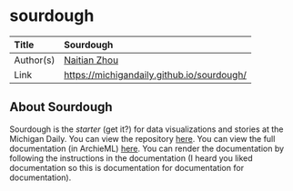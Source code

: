 # sourdough

| Title     | Sourdough                                    |
| :-------- | :------------------------------------------- |
| Author(s) | [Naitian Zhou](mailto:naitian@umich.edu)     |
| Link      | <https://michigandaily.github.io/sourdough/> |

## About Sourdough

Sourdough is the _starter_ (get it?) for data visualizations and stories at the
Michigan Daily. You can view the repository
[here](https://github.com/MichiganDaily/sourdough). You can view the full
documentation (in ArchieML) [here](https://docs.google.com/document/d/1b1G4vXtHYZqwB8Ofky7szg6_kItoxZKIEob-DBcrDH0/edit#). You can render the documentation by
following the instructions in the documentation (I heard you liked documentation
so this is documentation for documentation for documentation).
